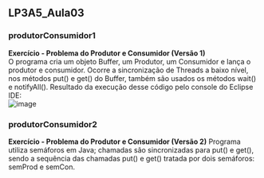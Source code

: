 ## LP3A5_Aula03
### produtorConsumidor1
**Exercício - Problema do Produtor e Consumidor (Versão 1)**   
O programa cria um objeto Buffer, um Produtor, um Consumidor e lança o produtor e consumidor. Ocorre a sincronização de Threads a baixo nível, nos métodos put() e get() do Buffer, também são usados os métodos wait() e notifyAll(). Resultado da execução desse código pelo console do Eclipse IDE:  
![image](https://user-images.githubusercontent.com/70042571/164563705-e077d27b-6b0a-4f33-8d94-200b074db66b.png)

### produtorConsumidor2
**Exercício - Problema do Produtor e Consumidor (Versão 2)** 
Programa utiliza semáforos em Java; chamadas são sincronizadas para put() e get(), sendo a sequência das chamadas put() e get() tratada por dois semáforos: semProd e semCon.  
